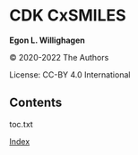 # CDK CxSMILES

**Egon L. Willighagen**

© 2020-2022 The Authors

License: CC-BY 4.0 International

## Contents

<toc>toc.txt</toc>

[Index](indexList.i.md) <br />
